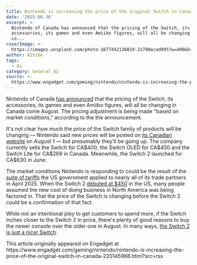```yaml
---
title: Nintendo is increasing the price of the original Switch in Canada
date: '2025-06-30'
excerpt: >-
  Nintendo of Canada has announced that the pricing of the Switch, its
  accessories, its games and even Amiibo figures, will all be changing in Canada
  co...
coverImage: >-
  https://images.unsplash.com/photo-1677442136019-21780ecad995?w=400&h=200&fit=crop&auto=format
author: AIVibe
tags:
  - Ai
category: General AI
source: >-
  https://www.engadget.com/gaming/nintendo/nintendo-is-increasing-the-price-of-the-original-switch-in-canada-220145966.html?src=rss
---
```

<p>Nintendo of Canada <a data-i13n="elm:context_link;elmt:doNotAffiliate;cpos:1;pos:1" class="no-affiliate-link" href="https://www.newswire.ca/news-releases/nintendo-switch-pricing-update-892304996.html">has announced</a> that the pricing of the Switch, its accessories, its games and even Amiibo figures, will all be changing in Canada come August. The pricing adjustment is being made "based on market conditions," according to the the announcement.</p>
<p>It's not clear how much the price of the Switch family of products will be changing — Nintendo said new prices will be posted on <a data-i13n="elm:context_link;elmt:doNotAffiliate;cpos:2;pos:1" class="no-affiliate-link" href="https://www.nintendo.com/en-ca/">its Canadian website</a> on August 1 — but presumably they'll be going up. The company currently sells the Switch for CA$400, the Switch OLED for CA$450 and the Switch Lite for CA$269 in Canada. Meanwhile, the Switch 2 launched for CA$630 in June.</p>
<span id="end-legacy-contents"></span><p>The market conditions Nintendo is responding to could be the result of the <a data-i13n="elm:context_link;elmt:doNotAffiliate;cpos:3;pos:1" class="no-affiliate-link" href="https://www.whitehouse.gov/presidential-actions/2025/04/regulating-imports-with-a-reciprocal-tariff-to-rectify-trade-practices-that-contribute-to-large-and-persistent-annual-united-states-goods-trade-deficits/">suite of tariffs</a> the US government applied to nearly all of its trade partners in April 2025. When the Switch 2 <a data-i13n="elm:context_link;elmt:doNotAffiliate;cpos:4;pos:1" class="no-affiliate-link" href="https://www.engadget.com/gaming/nintendo/nintendo-switch-2-has-officially-launched-heres-everything-you-need-to-know-143310136.html">debuted at $450</a> in the US, many people assumed the new cost of doing business in North America was being factored in. That the price of the Switch is changing before the Switch 2 could be a confirmation of that fact.</p>
<p>While not an intentional ploy to get customers to spend more, if the Switch inches closer to the Switch 2 in price, there's plenty of good reasons to buy the newer console over the older one in August. In many ways, <a data-i13n="elm:context_link;elmt:doNotAffiliate;cpos:5;pos:1" class="no-affiliate-link" href="https://www.engadget.com/gaming/nintendo/nintendo-switch-2-review-more-of-what-you-love-120048430.html">the Switch 2 is just a nicer Switch</a>.</p>This article originally appeared on Engadget at https://www.engadget.com/gaming/nintendo/nintendo-is-increasing-the-price-of-the-original-switch-in-canada-220145966.html?src=rss
